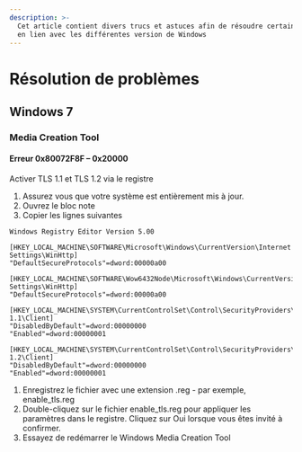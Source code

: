 ```yaml
---
description: >-
  Cet article contient divers trucs et astuces afin de résoudre certain problème
  en lien avec les différentes version de Windows
---
```


# Résolution de problèmes

## Windows 7

### Media Creation Tool

#### Erreur 0x80072F8F – 0x20000

Activer TLS 1.1 et TLS 1.2 via le registre

1. Assurez vous que votre système est entièrement mis à jour.
2. Ouvrez le bloc note
3. Copier les lignes suivantes

```
Windows Registry Editor Version 5.00

[HKEY_LOCAL_MACHINE\SOFTWARE\Microsoft\Windows\CurrentVersion\Internet Settings\WinHttp]
"DefaultSecureProtocols"=dword:00000a00

[HKEY_LOCAL_MACHINE\SOFTWARE\Wow6432Node\Microsoft\Windows\CurrentVersion\Internet Settings\WinHttp]
"DefaultSecureProtocols"=dword:00000a00

[HKEY_LOCAL_MACHINE\SYSTEM\CurrentControlSet\Control\SecurityProviders\SCHANNEL\Protocols\TLS 1.1\Client]
"DisabledByDefault"=dword:00000000
"Enabled"=dword:00000001

[HKEY_LOCAL_MACHINE\SYSTEM\CurrentControlSet\Control\SecurityProviders\SCHANNEL\Protocols\TLS 1.2\Client]
"DisabledByDefault"=dword:00000000
"Enabled"=dword:00000001
```

1. Enregistrez le fichier avec une extension .reg - par exemple, enable\_tls.reg
2. Double-cliquez sur le fichier enable\_tls.reg pour appliquer les paramètres dans le registre. Cliquez sur Oui lorsque vous êtes invité à confirmer.
3. Essayez de redémarrer le Windows Media Creation Tool
